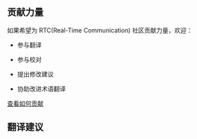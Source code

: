 ## 贡献力量

如果希望为 RTC(Real-Time Communication) 社区贡献力量，欢迎：

* 参与翻译

* 参与校对

* 提出修改建议

* 协助改进术语翻译

[查看如何贡献]()

## 翻译建议

